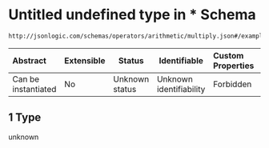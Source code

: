 # Untitled undefined type in \* Schema

```txt
http://jsonlogic.com/schemas/operators/arithmetic/multiply.json#/examples/1
```




| Abstract            | Extensible | Status         | Identifiable            | Custom Properties | Additional Properties | Access Restrictions | Defined In                                                                   |
| :------------------ | ---------- | -------------- | ----------------------- | :---------------- | --------------------- | ------------------- | ---------------------------------------------------------------------------- |
| Can be instantiated | No         | Unknown status | Unknown identifiability | Forbidden         | Allowed               | none                | [multiply.json\*](operators/arithmetic/multiply.json "open original schema") |

## 1 Type

unknown
